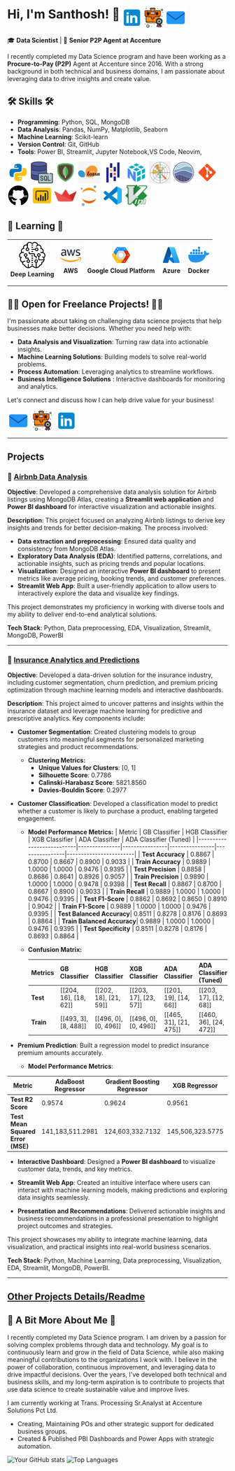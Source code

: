 <div style="display: flex; justify-content: space-between; align-items: center;">
  <span><h1>Hi, I'm Santhosh! 👋
  
  <a href="mailto:sansuganyas@outlook.com" style="margin-right: 1px; text-decoration: none;">
  <img align="right" src="icons8-email-48.png" alt="Email Icon" style="height: 50px; width: 50px; vertical-align: middle;">
  </a>
  <a href="https://santhosh-analytics.github.io/" style="margin-right: 1px; text-decoration: none;">
    <img  align="right" src="icons8-portfolio-64.png" alt="Portfolio Icon" style="height: 50px; width: 50px; vertical-align: middle;">
  </a>
  <a href="https://www.linkedin.com/in/santhosh-analytics" style="text-decoration: none;">
    <img  align="right" src="icons8-linkedin-logo-48.png" alt="LinkedIn Icon" style="height: 50px; width: 50px; vertical-align: middle;"> </a>
  </h1></span>
</div>




🎓 **Data Scientist** | 💼 **Senior P2P Agent at Accenture**  

I recently completed my Data Science program and have been working as a **Procure-to-Pay (P2P)** Agent at Accenture since 2016. With a strong background in both technical and business domains, I am passionate about leveraging data to drive insights and create value. 

## 🛠️ Skills 🛠️ 
- **Programming**: Python, SQL, MongoDB  
- **Data Analysis**: Pandas, NumPy, Matplotlib, Seaborn  
- **Machine Learning**: Scikit-learn
- **Version Control**: Git, GitHub
- **Tools**: Power BI, Streamlit, Jupyter Notebook,VS Code, Neovim,  

<img height="50" width="50" src="icons8-python-48.png"/> <img height="50" width="50" src="icons8-sql-50.png"/> <img height="50" width="50" src="icons8-mongodb-48.png"/> <img height="50" width="50" src="icons8-sci-kit-48.png"/> <img height="50" width="50" src="icons8-pandas-48.png"/> <img height="50" width="50" src="icons8-numpy-48.png"/> <img height="50" width="50" src="matplot.png"/> <img height="50" width="50" src="seaborn.png"/> <img height="50" width="50" src="icons8-git-48.png"/> <img height="50" width="50" src="icons8-github-50.png"/> <img height="50" width="50" src="icons8-power-bi-48.png"/> <img height="50" width="50" src="icons8-streamlit-48.png"/> <img height="50" width="50" src="icons8-jupyter-48.png"/> <img height="50" width="50" src="icons8-vs-code-48.png"/> <img height="50" width="50" src="icons8-vim-48.png"/> 

## 🔧 Learning 🔧



| ![DL Icon](icons8-artificial-intelligence-64.png) <br> Deep Learning | ![AWS Icon](icons8-aws-48.png) <br> AWS | ![GCP Icon](icons8-google-cloud-platform-48.png) <br> Google Cloud Platform | ![Azure Icon](icons8-azure-48.png) <br> Azure | ![Docker Icon](icons8-docker-48.png) <br> Docker |
|:-------------------------------------------------:|:--------------------------------------:|:------------------------------------------------:|:------------------------------------:|:---------------------------------:|

---

## 👨‍💻 Open for Freelance Projects! 👨‍💻
I'm passionate about taking on challenging data science projects that help businesses make better decisions. Whether you need help with:

- **Data Analysis and Visualization**: Turning raw data into actionable insights.
- **Machine Learning Solutions**: Building models to solve real-world problems.  
- **Process Automation**: Leveraging analytics to streamline workflows.
- **Business Intelligence Solutions** : Interactive dashboards for monitoring and analytics.

Let's connect and discuss how I can help drive value for your business!

  <a href="mailto:sansuganyas@outlook.com" style="margin-right: 1px; text-decoration: none;">
  <img align="center" src="icons8-email-48.png" alt="Email Icon" style="height: 50px; width: 50px; vertical-align: middle;">
  </a>
  <a href="https://santhosh-analytics.github.io/" style="margin-right: 1px; text-decoration: none;">
    <img  align="center" src="icons8-portfolio-64.png" alt="Portfolio Icon" style="height: 50px; width: 50px; vertical-align: middle;">
  </a>
  <a href="https://www.linkedin.com/in/santhosh-analytics" style="text-decoration: none;">
    <img  align="center" src="icons8-linkedin-logo-48.png" alt="LinkedIn Icon" style="height: 50px; width: 50px; vertical-align: middle;"> </a>

---

## Projects
### 🌟 **[Airbnb Data Analysis](https://github.com/Santhosh-Analytics/Airbnb-Analysis.git)** 
**Objective**: Developed a comprehensive data analysis solution for Airbnb listings using MongoDB Atlas, creating a **Streamlit web application** and **Power BI dashboard** for interactive visualization and actionable insights.

**Description**: This project focused on analyzing Airbnb listings to derive key insights and trends for better decision-making. The process involved:
- **Data extraction and preprocessing**: Ensured data quality and consistency from MongoDB Atlas.
- **Exploratory Data Analysis (EDA)**: Identified patterns, correlations, and actionable insights, such as pricing trends and popular locations.
- **Visualization**: Designed an interactive **Power BI dashboard** to present metrics like average pricing, booking trends, and customer preferences.
- **Streamlit Web App**: Built a user-friendly application to allow users to interactively explore the data and visualize key findings.

This project demonstrates my proficiency in working with diverse tools and my ability to deliver end-to-end analytical solutions.

**Tech Stack**: Python, Data preprocessing, EDA, Visualization, Streamlit, MongoDB, PowerBI

---

### 🌟 **[Insurance Analytics and Predictions](https://github.com/Santhosh-Analytics/Insurance_Analytics_Prediction.git)** 
**Objective**: Developed a data-driven solution for the insurance industry, including customer segmentation, churn prediction, and premium pricing optimization through machine learning models and interactive dashboards.

**Description**: 
This project aimed to uncover patterns and insights within the insurance dataset and leverage machine learning for predictive and prescriptive analytics. Key components include:

- **Customer Segmentation**: Created clustering models to group customers into meaningful segments for personalized marketing strategies and product recommendations.
  - **Clustering Metrics:**
    - **Unique Values for Clusters**: [0, 1]
    - **Silhouette Score**: 0.7786
    - **Calinski-Harabasz Score**: 5821.8560
    - **Davies-Bouldin Score**: 0.2977

- **Customer Classification**: Developed a classification model to predict whether a customer is likely to purchase a product, enabling targeted engagement.
  - **Model Performance Metrics:**
    | Metric | GB Classifier | HGB Classifier | XGB Classifier | ADA Classifier | ADA Classifier (Tuned) |
    |---------------------------|---------------|----------------|----------------|----------------|------------------------|
     | **Test Accuracy** | 0.8867 | 0.8700 | 0.8667 | 0.8900 | 0.9033 |
     | **Train Accuracy** | 0.9889 | 1.0000 | 1.0000 | 0.9476 | 0.9395 |
    | **Test Precision** | 0.8858 | 0.8686 | 0.8641 | 0.8926 | 0.9057 |
    | **Train Precision** | 0.9890 | 1.0000 | 1.0000 | 0.9478 | 0.9398 |
     | **Test Recall** | 0.8867 | 0.8700 | 0.8667 | 0.8900 | 0.9033 |
    | **Train Recall** | 0.9889 | 1.0000 | 1.0000 | 0.9476 | 0.9395 |
    | **Test F1-Score** | 0.8862 | 0.8692 | 0.8650 | 0.8910 | 0.9042 |
     | **Train F1-Score** | 0.9889 | 1.0000 | 1.0000 | 0.9476 | 0.9395 |
     | **Test Balanced Accuracy**| 0.8511 | 0.8278 | 0.8176 | 0.8693 | 0.8864 |
    | **Train Balanced Accuracy**| 0.9889 | 1.0000 | 1.0000 | 0.9476 | 0.9395 |
     | **Test Specificity** | 0.8511 | 0.8278 | 0.8176 | 0.8693 | 0.8864 |
  - **Confusion Matrix:**
    
    | Metrics | GB Classifier | HGB Classifier | XGB Classifier | ADA Classifier | ADA Classifier (Tuned) |
    |----------------|---------------------|--------------------|---------------------|---------------------|------------------------|
     | **Test** | [[204, 16], [18, 62]]| [[202, 18], [21, 59]] | [[203, 17], [23, 57]] | [[201, 19], [14, 66]] | [[203, 17], [12, 68]] |
    | **Train** | [[493, 3], [8, 488]] | [[496, 0], [0, 496]] | [[496, 0], [0, 496]] | [[465, 31], [21, 475]]| [[460, 36], [24, 472]] |

- **Premium Prediction**: Built a regression model to predict insurance premium amounts accurately.
    - **Model Performance Metrics**:
  
| Metric | AdaBoost Regressor | Gradient Boosting Regressor | XGB Regressor | KNeighbors Regressor |
|---------------------------------|--------------------|-----------------------------|---------------|----------------------| 
| **Test R2 Score** | 0.9574 | 0.9624 | 0.9561 | 0.9627 | 
| **Test Mean Squared Error (MSE)**| 141,183,511.2981 | 124,603,332.7132 | 145,506,323.5775| 123,525,769.0713 | | **Test Root Mean Squared Error (RMSE)**| 11,882.0668 | 11,162.5863 | 12,062.6002 | 11,114.2147 |

- **Interactive Dashboard**: Designed a **Power BI dashboard** to visualize customer data, trends, and key metrics.
- **Streamlit Web App**: Created an intuitive interface where users can interact with machine learning models, making predictions and exploring data insights seamlessly.

- **Presentation and Recommendations**: Delivered actionable insights and business recommendations in a professional presentation to highlight project outcomes and strategies.

This project showcases my ability to integrate machine learning, data visualization, and practical insights into real-world business scenarios.

**Tech Stack**: Python, Machine Learning, Data preprocessing, Visualization, EDA, Streamlit, MongoDB, PowerBI.

---
## **[Other Projects Details/Readme]()**

## 💼️ A Bit More About Me 💼️
I recently completed my Data Science program. I am driven by a passion for solving complex problems through data and technology. My goal is to continuously learn and grow in the field of Data Science, while also making meaningful contributions to the organizations I work with. I believe in the power of collaboration, continuous improvement, and leveraging data to drive impactful decisions. Over the years, I've developed both technical and business skills, and my long-term aspiration is to contribute to projects that use data science to create sustainable value and improve lives.


I am currently working at Trans. Processing Sr.Analyst at Accenture Solutions Pct Ltd.
- Creating, Maintaining POs and other strategic support for dedicated business groups.
- Created & Published PBI Dashboards and Power Apps with strategic automation.


![Your GitHub stats](https://github-readme-stats.vercel.app/api?username=Santhosh-Analytics&show_icons=true&theme=radical)
![Top Languages](https://github-readme-stats.vercel.app/api/top-langs/?username=Santhosh-Analytics&layout=compact&theme=radical)
